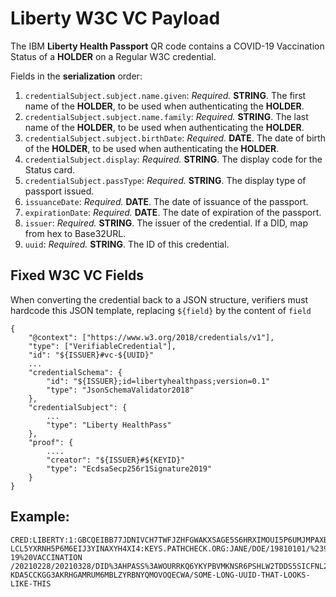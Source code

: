 # **Liberty** W3C VC Payload

The IBM **Liberty Health Passport** QR code contains a COVID-19 Vaccination Status of a **HOLDER** on a Regular W3C credential.

Fields in the **serialization** order:
1. `credentialSubject.subject.name.given`: *Required.* **STRING**. The first name of the **HOLDER**, to be used when authenticating the **HOLDER**.
1. `credentialSubject.subject.name.family`: *Required.* **STRING**. The last name of the **HOLDER**, to be used when authenticating the **HOLDER**.
1. `credentialSubject.subject.birthDate`: *Required.* **DATE**. The date of birth of the **HOLDER**, to be used when authenticating the **HOLDER**.
1. `credentialSubject.display`: *Required.* **STRING**. The display code for the Status card.
1. `credentialSubject.passType`: *Required.* **STRING**. The display type of passport issued.
1. `issuanceDate`: *Required.* **DATE**. The date of issuance of the passport.
1. `expirationDate`: *Required.* **DATE**. The date of expiration of the passport.
1. `issuer`: *Required.* **STRING**. The issuer of the credential. If a DID, map from hex to Base32URL. 
1. `uuid`: *Required.* **STRING**. The ID of this credential.

## Fixed  W3C VC Fields

When converting the credential back to a JSON structure, verifiers must hardcode this JSON template, replacing `${field}` by the content of `field`
```
{
    "@context": ["https://www.w3.org/2018/credentials/v1"],
    "type": ["VerifiableCredential"],
    "id": "${ISSUER}#vc-${UUID}"
    ...
    "credentialSchema": {
        "id": "${ISSUER};id=libertyhealthpass;version=0.1"
        "type": "JsonSchemaValidator2018"
    },
    "credentialSubject": {
        ...
        "type": "Liberty HealthPass"
    },
    "proof": {
        ....
        "creator": "${ISSUER}#${KEYID}"
        "type": "EcdsaSecp256r1Signature2019"
    }
}
```

## Example:
```
CRED:LIBERTY:1:GBCQEIBB77JDNIVCH7TWFJZHFGWAKXSAGE5S6HRXIMOUI5P6UMJMPAXBC4BCCAGKO42UCH2PFCDTOY5554QJA
LCL5YXRNH5P6M6EIJ3YINAXYH4XI4:KEYS.PATHCHECK.ORG:JANE/DOE/19810101/%23999999E/COVID-19%20VACCINATION
/20210228/20210328/DID%3AHPASS%3AWOURRKQ6YKYPBVMKNSR6PSHLW2TDDS5SICFNL2HMVSU73NEO4S7Q%3AOIIAE2TJDDRS
KDA5CCKGG3AKRHGAMRUM6MBLZYRBNYQMOVOQECWA/SOME-LONG-UUID-THAT-LOOKS-LIKE-THIS
```